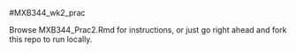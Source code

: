 #MXB344_wk2_prac

Browse MXB344_Prac2.Rmd for instructions, or just go right ahead and fork this repo to run locally.
